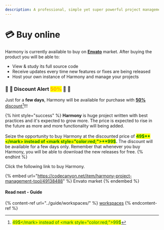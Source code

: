 ```yaml
---
description: A professional, simple yet super powerful project management tool.
---
```


# 💳 Buy online

Harmony is currently available to buy on [**Envato**](https://codecanyon.net/item/harmony-project-management-tool/49138488) market. After buying the product you will be able to:

* View & study its full source code
* Receive updates every time new features or fixes are being released
* Host your own instance of Harmony and manage your projects

### :tada: :clap: Discount Alert <mark style="color:orange;">50%</mark> :tada: :clap:

Just for a **few days**, Harmony will be available for purchase with [**50%** discount](#user-content-fn-1)[^1]!!!

{% hint style="success" %}
**Harmony** is huge project written with best practices and it's expected to grow more. The price is expected to rise in the future as more and more functionality will being added.\
\
Seize the opportunity to buy Harmony at the discounted price of <mark style="color:green;">**49$**</mark> instead of <mark style="color:red;">**99$**</mark>**.** The discount will be available for a few days only. Remember that whenever you buy Harmony, you will be able to download the new releases for free.
{% endhint %}

Click the following link to buy Harmony.

{% embed url="https://codecanyon.net/item/harmony-project-management-tool/49138488" %}
Envato market
{% endembed %}

#### Read next - Guide

{% content-ref url="../guide/workspaces/" %}
[workspaces](../guide/workspaces/)
{% endcontent-ref %}

[^1]: <mark style="color:green;">49$</mark> instead of <mark style="color:red;">99$</mark>
